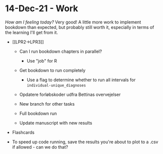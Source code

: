 # 14-Dec-21 - Work
*How am I feeling today?*
Very good! A little more work to implement bookdown than expected, but probably still worth it, especially in terms of the learning I'll get from it.

* [[LPR2->LPR3]]
	- 	Can I run bookdown chapters in parallel?
		- Use "job" for R

	- Get bookdown to run completely
		- Use a flag to determine whether to run all intervals for `individual-unique_diagnoses`

	- Opdatere forløbskoder udfra Bettinas overvejelser

	- New branch for other tasks

	- Full bookdown run
	- Update manuscript with new results

* Flashcards

- To speed up code running, save the results you're about to plot to a .csv if allowed - can we do that?

<!-- {BearID:AFE3A28C-5BA9-40D1-8597-0BF7C95ACDC3-92688-00000672683B5960} -->
